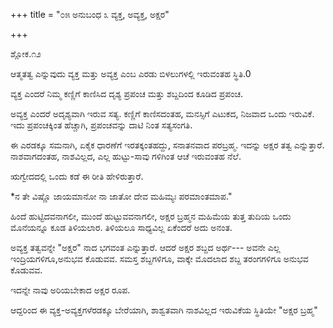 +++
title = "೦೫ ಅನುಬಂಧ ೩ ವ್ಯಕ್ತ, ಅವ್ಯಕ್ತ, ಅಕ್ಷರ"

+++

ಶ್ಲೋಕ.೧೨

ಆತ್ಮತತ್ವ ಎನ್ನುವುದು ವ್ಯಕ್ತ ಮತ್ತು ಅವ್ಯಕ್ತ ಎಂಬ ಎರಡು ಬಿಳಲುಗಳಲ್ಲಿ ಇರುವಂತಹ ಸ್ಥಿತಿ.0

ವ್ಯಕ್ತ ಎಂದರೆ ನಿಮ್ಮ ಕಣ್ಣಿಗೆ ಕಾಣಿಸಿದ ದೃಶ್ಯ ಪ್ರಪಂಚ  ಮತ್ತು ಶಬ್ದದಿಂದ ಕೂಡಿದ ಪ್ರಪಂಚ.

ಅವ್ಯಕ್ತ ಎಂದರೆ ಅದೃಶ್ಯವಾಗಿ ಇರುವ ಸತ್ಯ.  ಕಣ್ಣಿಗೆ ಕಾಣಿಸದಂತಹ, ಮನಸ್ಸಿಗೆ ಎಟುಕದ, ನಿಜವಾದ ಒಂದು ಇರುವಿಕೆ.   ಇದು ಪ್ರಪಂಚಕ್ಕಿಂತ ಹೆಚ್ಚಾಗಿ, ಪ್ರಪಂಚವನ್ನು ದಾಟಿ ನಿಂತ ಸತ್ಯಸಂಗತಿ.

ಈ ಎರಡಕ್ಕೂ ಸಮನಾಗಿ, ಏಕೈಕ ಧಾರಣೆಗೆ ಇರತಕ್ಕಂತಹದ್ದು, ಸನಾತನವಾದ ಪರಬ್ರಹ್ಮ.  ಇದನ್ನು ಅಕ್ಷರ ತತ್ವ ಎನ್ನುತ್ತಾರೆ.   ನಾಶವಾಗದಂತಹ, ನಾಶವಿಲ್ಲದ, ಎಲ್ಲ ಹುಟ್ಟು-ಸಾವು ಗಳಿಗಿಂತ ಆಚೆ ಇರುವಂತಹ ನೆಲೆ.

ಋಗ್ವೇದದಲ್ಲಿ ಒಂದು ಕಡೆ ಈ ರೀತಿ ಹೇಳಿರುತ್ತಾರೆ.

*ನ ತೇ ವಿಷ್ಣೊ  ಜಾಯಮಾನೋ ನಾ ಜಾತೋ ದೇವ ಮಹಿಮ್ಯಃ ಪರಮಾಂತಮಾಪ."

ಹಿಂದೆ ಹುಟ್ಟಿದವನಾಗಲೀ,  ಮುಂದೆ ಹುಟ್ಟುವವನಾಗಲೀ, ಅಕ್ಷರ ಬ್ರಹ್ಮನ ಮಹಿಮೆಯ ತುತ್ತ ತುದಿಯ ಒಂದು ಮೊನೆಯನ್ನೂ ಕೂಡ  ತಿಳಿಯಲಾರ. ತಿಳಿಯಲೂ ಸಾಧ್ಯವಿಲ್ಲ ಏಕೆಂದರೆ ಅದು ಅನಂತ.

ಅವ್ಯಕ್ತ ತತ್ವವನ್ನೇ "ಅಕ್ಷರ" ನಾದ ಭಗವಂತ ಎನ್ನುತ್ತಾರೆ. ಆದರೆ ಅಕ್ಷರ ಶಬ್ದದ ಅರ್ಥ--- ಅವನೇ ಎಲ್ಲ ಇಂದ್ರಿಯಗಳಿಗೂ,ಅನುಭವ ಕೊಡುವವ. ಸಮಸ್ತ ಶಬ್ದಗಳಿಗೂ, ವಾಕ್ಕೇ ಮೊದಲಾದ ಶಬ್ದ ತರಂಗಗಳಿಗೂ ಅನುಭವ ಕೊಡುವವ.

ಇದನ್ನೇ ನಾವು ಅರಿಯಬೇಕಾದ ಅಕ್ಷರ ರೂಪ.

ಆದ್ದರಿಂದ ಈ ವ್ಯಕ್ತ-ಅವ್ಯಕ್ತಗಳೆರಡಕ್ಕೂ ಬೇರೆಯಾಗಿ, ಶಾಶ್ವತವಾಗಿ ನಾಶವಿಲ್ಲದ ಇರುವಿಕೆಯ  ಸ್ಥಿತಿಯೇ "ಅಕ್ಷರ ಬ್ರಹ್ಮ"




